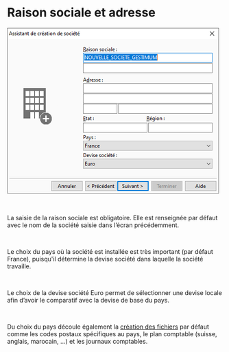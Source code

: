 







# Raison sociale et adresse



![](../../assets/images/Nouvelle/1/Coordonnnees.png)


 


La saisie de la raison sociale est obligatoire. Elle est renseignée 
 par défaut avec le nom de la société saisie dans l’écran précédemment.


 


Le choix du pays où la société est installée est très important (par 
 défaut France), puisqu'il détermine la devise société dans laquelle la 
 société travaille.


 


Le choix de la devise société Euro permet de sélectionner une devise 
 locale afin d’avoir le comparatif avec la devise de base du pays.


 


Du choix du pays découle également la [création 
 des fichiers](DonneesDefaut.htm) par défaut comme les codes postaux spécifiques au pays, 
 le plan comptable (suisse, anglais, marocain, …) et les journaux comptables.


